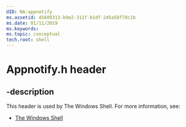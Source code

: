 ```yaml
---
UID: NA:appnotify
ms.assetid: 45609313-b9e2-311f-b1df-245a58f7dc1b
ms.date: 01/11/2019
ms.keywords: 
ms.topic: conceptual
tech.root: shell
---
```


# Appnotify.h header


## -description


This header is used by The Windows Shell. For more information, see:

- [The Windows Shell](../_shell/index.md)

